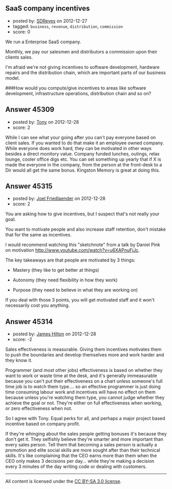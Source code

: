 ## SaaS company incentives

- posted by: [SDReyes](https://stackexchange.com/users/-1/5001-sdreyes) on 2012-12-27
- tagged: `business`, `revenue`, `distribution`, `commission`
- score: 0

We run a Enterprise SaaS company.

Monthly, we pay our salesmen and distributors a commission upon their clients sales.

I'm afraid we're not giving incentives to software development, hardware repairs and the distribution chain, which are important parts of our business model.

###How would you compute/give incentives to areas like software development, infrastructure operations, distribution chain and so on?



## Answer 45309

- posted by: [Tony](https://stackexchange.com/users/-1/22119-tony) on 2012-12-28
- score: 2

While I can see what your going after you can't pay everyone based on client sales. If you wanted to do that make it an employee owned company. While everyone does work hard, they can be motivated in other ways besides a direct monitory value. Company funded lunches, outings, relax lounge, cooler office digs etc. You can set something up yearly that if X is made the everyone in the company, from the person at the front-desk to a Dir would all get the same bonus. Kingston Memory is great at doing this.


## Answer 45315

- posted by: [Joel Friedlaender](https://stackexchange.com/users/-1/5543-joel-friedlaender) on 2012-12-28
- score: 2

You are asking how to give incentives, but I suspect that's not really your goal.  

You want to motivate people and also increase staff retention, don't mistake that for the same as incentives.

I would recommend watching this "sketchnote" from a talk by Daniel Pink on motivation http://www.youtube.com/watch?v=u6XAPnuFjJc.

The key takeaways are that people are motivated by 3 things:

- Mastery (they like to get better at things)

- Autonomy (they need flexibility in how they work)

- Purpose (they need to believe in what they are working on)

If you deal with those 3 points, you will get motivated staff and it won't necessarily cost you anything.


## Answer 45314

- posted by: [James Hilton](https://stackexchange.com/users/-1/22275-james-hilton) on 2012-12-28
- score: -2

Sales effectiveness is measurable. Giving them incentives motivates them to push the boundaries and develop themselves more and work harder and they know it.

Programmer (and most other jobs) effectiveness is based on whether they want to work or waste time at the desk, and it's generally immeasurable because you can't put their effectiveness on a chart unless someone's full time job is to watch them type.... so an effective programmer is just doing time consuming labour work and incentives will have no effect on them because unless you're watching them type, you cannot judge whether they achieve the goal or not. They're either on full effectiveness when working, or zero effectiveness when not.

So I agree with Tony. Equal perks for all, and perhaps a major project based incentive based on company profit.

If they're whinging about the sales people getting bonuses it's because they don't get it. They selfishly believe they're smarter and more important than every sales person. Tell them that becoming a sales person is actually a promotion and elite social skills are more sought after than their technical skills. It's like complaining that the CEO earns more than them when the CEO only makes 3 decisions per day... while they're making a decision every 3 minutes of the day writing code or dealing with customers.



---

All content is licensed under the [CC BY-SA 3.0 license](https://creativecommons.org/licenses/by-sa/3.0/).
